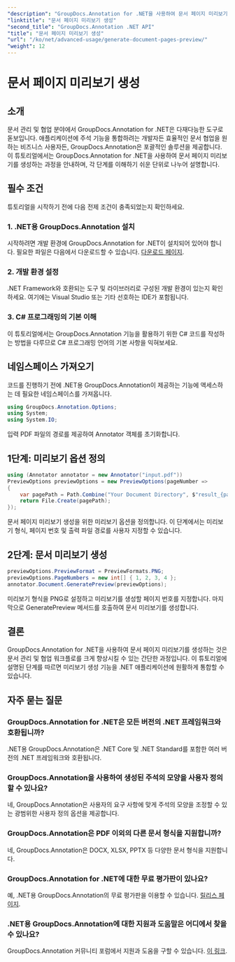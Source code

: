 ```yaml
---
"description": "GroupDocs.Annotation for .NET을 사용하여 문서 페이지 미리보기를 효율적으로 생성하는 방법을 알아보세요. 이 포괄적인 도구로 문서 관리 워크플로를 개선하세요."
"linktitle": "문서 페이지 미리보기 생성"
"second_title": "GroupDocs.Annotation .NET API"
"title": "문서 페이지 미리보기 생성"
"url": "/ko/net/advanced-usage/generate-document-pages-preview/"
"weight": 12
---
```


# 문서 페이지 미리보기 생성

## 소개
문서 관리 및 협업 분야에서 GroupDocs.Annotation for .NET은 다재다능한 도구로 돋보입니다. 애플리케이션에 주석 기능을 통합하려는 개발자든 효율적인 문서 협업을 원하는 비즈니스 사용자든, GroupDocs.Annotation은 포괄적인 솔루션을 제공합니다. 이 튜토리얼에서는 GroupDocs.Annotation for .NET을 사용하여 문서 페이지 미리보기를 생성하는 과정을 안내하며, 각 단계를 이해하기 쉬운 단위로 나누어 설명합니다.
## 필수 조건
튜토리얼을 시작하기 전에 다음 전제 조건이 충족되었는지 확인하세요.
### 1. .NET용 GroupDocs.Annotation 설치
시작하려면 개발 환경에 GroupDocs.Annotation for .NET이 설치되어 있어야 합니다. 필요한 파일은 다음에서 다운로드할 수 있습니다. [다운로드 페이지](https://releases.groupdocs.com/annotation/net/).
### 2. 개발 환경 설정
.NET Framework와 호환되는 도구 및 라이브러리로 구성된 개발 환경이 있는지 확인하세요. 여기에는 Visual Studio 또는 기타 선호하는 IDE가 포함됩니다.
### 3. C# 프로그래밍의 기본 이해
이 튜토리얼에서는 GroupDocs.Annotation 기능을 활용하기 위한 C# 코드를 작성하는 방법을 다루므로 C# 프로그래밍 언어의 기본 사항을 익혀보세요.

## 네임스페이스 가져오기
코드를 진행하기 전에 .NET용 GroupDocs.Annotation이 제공하는 기능에 액세스하는 데 필요한 네임스페이스를 가져옵니다.

```csharp
using GroupDocs.Annotation.Options;
using System;
using System.IO;

```
입력 PDF 파일의 경로를 제공하여 Annotator 객체를 초기화합니다.
## 1단계: 미리보기 옵션 정의
```csharp
using (Annotator annotator = new Annotator("input.pdf"))
PreviewOptions previewOptions = new PreviewOptions(pageNumber =>
{
    var pagePath = Path.Combine("Your Document Directory", $"result_{pageNumber}.png");
    return File.Create(pagePath);
});
```
문서 페이지 미리보기 생성을 위한 미리보기 옵션을 정의합니다. 이 단계에서는 미리보기 형식, 페이지 번호 및 출력 파일 경로를 사용자 지정할 수 있습니다.
## 2단계: 문서 미리보기 생성
```csharp
previewOptions.PreviewFormat = PreviewFormats.PNG;
previewOptions.PageNumbers = new int[] { 1, 2, 3, 4 };
annotator.Document.GeneratePreview(previewOptions);
```
미리보기 형식을 PNG로 설정하고 미리보기를 생성할 페이지 번호를 지정합니다. 마지막으로 GeneratePreview 메서드를 호출하여 문서 미리보기를 생성합니다.

## 결론
GroupDocs.Annotation for .NET을 사용하여 문서 페이지 미리보기를 생성하는 것은 문서 관리 및 협업 워크플로를 크게 향상시킬 수 있는 간단한 과정입니다. 이 튜토리얼에 설명된 단계를 따르면 미리보기 생성 기능을 .NET 애플리케이션에 원활하게 통합할 수 있습니다.
## 자주 묻는 질문
### GroupDocs.Annotation for .NET은 모든 버전의 .NET 프레임워크와 호환됩니까?
.NET용 GroupDocs.Annotation은 .NET Core 및 .NET Standard를 포함한 여러 버전의 .NET 프레임워크와 호환됩니다.
### GroupDocs.Annotation을 사용하여 생성된 주석의 모양을 사용자 정의할 수 있나요?
네, GroupDocs.Annotation은 사용자의 요구 사항에 맞게 주석의 모양을 조정할 수 있는 광범위한 사용자 정의 옵션을 제공합니다.
### GroupDocs.Annotation은 PDF 이외의 다른 문서 형식을 지원합니까?
네, GroupDocs.Annotation은 DOCX, XLSX, PPTX 등 다양한 문서 형식을 지원합니다.
### GroupDocs.Annotation for .NET에 대한 무료 평가판이 있나요?
예, .NET용 GroupDocs.Annotation의 무료 평가판을 이용할 수 있습니다. [릴리스 페이지](https://releases.groupdocs.com/).
### .NET용 GroupDocs.Annotation에 대한 지원과 도움말은 어디에서 찾을 수 있나요?
GroupDocs.Annotation 커뮤니티 포럼에서 지원과 도움을 구할 수 있습니다. [이 링크](https://forum.groupdocs.com/c/annotation/10).